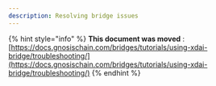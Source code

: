 ```yaml
---
description: Resolving bridge issues
---
```


{% hint style="info" %}
**This document was moved**
: [https://docs.gnosischain.com/bridges/tutorials/using-xdai-bridge/troubleshooting/](https://docs.gnosischain.com/bridges/tutorials/using-xdai-bridge/troubleshooting/)
{% endhint %}